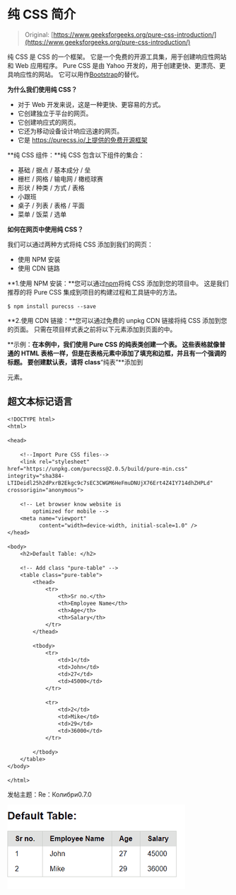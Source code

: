 # 纯 CSS 简介

> Original: [https://www.geeksforgeeks.org/pure-css-introduction/](https://www.geeksforgeeks.org/pure-css-introduction/)

纯 CSS 是 CSS 的一个框架。 它是一个免费的开源工具集，用于创建响应性网站和 Web 应用程序。 Pure CSS 是由 Yahoo 开发的，用于创建更快、更漂亮、更具响应性的网站。 它可以用作[Bootstrap](https://www.geeksforgeeks.org/bootstrap-tutorials/)的替代。

**为什么我们使用纯 CSS？**

*   对于 Web 开发来说，这是一种更快、更容易的方式。
*   它创建独立于平台的网页。
*   它创建响应式的网页。
*   它还为移动设备设计响应迅速的网页。
*   它是 https://purecss.io/上提供的免费开源框架

**纯 CSS 组件：**纯 CSS 包含以下组件的集合：

*   基础 / 据点 / 基本成分 / 垒
*   栅栏 / 网格 / 输电网 / 橄榄球赛
*   形状 / 种类 / 方式 / 表格
*   小跟班
*   桌子 / 列表 / 表格 / 平面
*   菜单 / 饭菜 / 选单

**如何在网页中使用纯 CSS？**

我们可以通过两种方式将纯 CSS 添加到我们的网页：

*   使用 NPM 安装
*   使用 CDN 链路

**1.使用 NPM 安装：**您可以通过[npm](https://www.geeksforgeeks.org/node-js-npm-node-package-manager/)将纯 CSS 添加到您的项目中。 这是我们推荐的将 Pure CSS 集成到项目的构建过程和工具链中的方法。

```
$ npm install purecss --save
```

**2.使用 CDN 链接：**您可以通过免费的 unpkg CDN 链接将纯 CSS 添加到您的页面。 只需在项目样式表之前将以下<link>元素添加到页面的<head>中。

> <link rel="”stylesheet”" href="”https://unpkg.com/purecss@2.0.5/build/pure-min.css”" integrity="”sha384-LTIDeidl25h2dPxrB2Ekgc9c7sEC3CWGM6HeFmuDNUjX76Ert4Z4IY714dhZHPLd”" crossorigin="”anonymous”">

**示例：**在本例中，我们使用 Pure CSS 的纯表类创建一个表。 这些表格就像普通的 HTML 表格一样，但是在表格元素中添加了填充和边框，并且有一个强调的标题。 要创建默认表，请将 class**“纯表”**添加到<table>元素。

## 超文本标记语言

```
<!DOCTYPE html>
<html>

<head>

    <!--Import Pure CSS files-->
    <link rel="stylesheet" 
href="https://unpkg.com/purecss@2.0.5/build/pure-min.css" 
integrity="sha384-LTIDeidl25h2dPxrB2Ekgc9c7sEC3CWGM6HeFmuDNUjX76Ert4Z4IY714dhZHPLd" 
crossorigin="anonymous">

    <!-- Let browser know website is
        optimized for mobile -->
    <meta name="viewport" 
          content="width=device-width, initial-scale=1.0" />
</head>

<body>
    <h2>Default Table: </h2>

    <!-- Add class "pure-table" -->
    <table class="pure-table">
        <thead>
            <tr>
                <th>Sr no.</th>
                <th>Employee Name</th>
                <th>Age</th>
                <th>Salary</th>
            </tr>
        </thead>

        <tbody>
            <tr>
                <td>1</td>
                <td>John</td>
                <td>27</td>
                <td>45000</td>
            </tr>

            <tr>
                <td>2</td>
                <td>Mike</td>
                <td>29</td>
                <td>36000</td>
            </tr>

        </tbody>
    </table>
</body>

</html>
```

发帖主题：Re：Колибри0.7.0

![](img/322f520cd3a07b9bb9dfa17facbbb886.png)